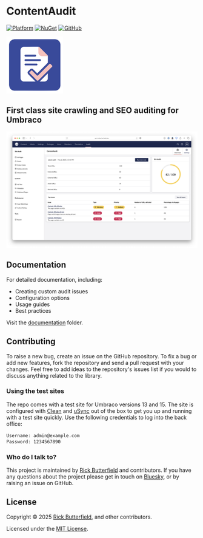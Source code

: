 # ContentAudit

[![Platform](https://img.shields.io/badge/Umbraco-15+-%233544B1?style=flat&logo=umbraco)](https://umbraco.com/products/umbraco-cms/)
[![NuGet](https://img.shields.io/nuget/v/Umbraco.Community.ContentAudit.svg)](https://www.nuget.org/packages/Umbraco.Community.ContentAudit/)
[![GitHub](https://img.shields.io/github/license/rickbutterfield/ContentAudit)](https://github.com/rickbutterfield/ContentAudit/blob/main/LICENSE)

<img src="https://raw.githubusercontent.com/rickbutterfield/ContentAudit/main/.github/assets/icon.svg" alt="Umbraco.Community.ContentAudit icon" width="150" height="150">

## First class site crawling and SEO auditing for Umbraco

![Screenshot1](https://raw.githubusercontent.com/rickbutterfield/ContentAudit/main/.github/assets/dashboard.png "The Umbraco backoffice showing the Content Audit dashboard")

## Documentation

For detailed documentation, including:
- Creating custom audit issues
- Configuration options
- Usage guides
- Best practices

Visit the [documentation](../docs/README.md) folder.

## Contributing

To raise a new bug, create an issue on the GitHub repository. To fix a bug or add new features, fork the repository and send a pull request with your changes. Feel free to add ideas to the repository's issues list if you would to discuss anything related to the library.

### Using the test sites
The repo comes with a test site for Umbraco versions 13 and 15. The site is configured with [Clean](https://github.com/prjseal/Clean) and [uSync](https://github.com/KevinJump/uSync) out of the box to get you up and running with a test site quickly. Use the following credentials to log into the back office:

```
Username: admin@example.com
Password: 1234567890
```

### Who do I talk to?
This project is maintained by [Rick Butterfield](https://rickbutterfield.dev) and contributors. If you have any questions about the project please get in touch on [Bluesky](https://bsky.app/profile/rickbutterfield.dev), or by raising an issue on GitHub.

## License
Copyright &copy; 2025 [Rick Butterfield](https://rickbutterfield.dev), and other contributors.

Licensed under the [MIT License](https://github.com/rickbutterfield/ContentAudit/blob/main/LICENSE.md).
